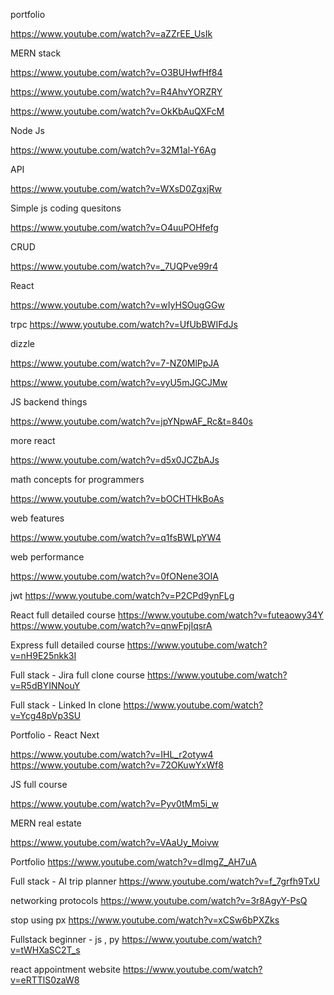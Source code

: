 
portfolio

https://www.youtube.com/watch?v=aZZrEE_UsIk

MERN stack

https://www.youtube.com/watch?v=O3BUHwfHf84

https://www.youtube.com/watch?v=R4AhvYORZRY

https://www.youtube.com/watch?v=OkKbAuQXFcM


Node Js

https://www.youtube.com/watch?v=32M1al-Y6Ag


API

https://www.youtube.com/watch?v=WXsD0ZgxjRw


Simple js coding quesitons

https://www.youtube.com/watch?v=O4uuPOHfefg



CRUD

https://www.youtube.com/watch?v=_7UQPve99r4


React

https://www.youtube.com/watch?v=wIyHSOugGGw



trpc
https://www.youtube.com/watch?v=UfUbBWIFdJs


dizzle

https://www.youtube.com/watch?v=7-NZ0MlPpJA

https://www.youtube.com/watch?v=vyU5mJGCJMw


JS backend things

https://www.youtube.com/watch?v=jpYNpwAF_Rc&t=840s


more react

https://www.youtube.com/watch?v=d5x0JCZbAJs



math concepts for programmers

https://www.youtube.com/watch?v=bOCHTHkBoAs


web features

https://www.youtube.com/watch?v=q1fsBWLpYW4


web performance

https://www.youtube.com/watch?v=0fONene3OIA

jwt 
https://www.youtube.com/watch?v=P2CPd9ynFLg






React full detailed course
https://www.youtube.com/watch?v=futeaowy34Y
https://www.youtube.com/watch?v=qnwFpjIqsrA

Express full detailed course
https://www.youtube.com/watch?v=nH9E25nkk3I

Full stack - Jira full clone course
https://www.youtube.com/watch?v=R5dBYINNouY

Full stack - Linked In clone
https://www.youtube.com/watch?v=Ycg48pVp3SU


Portfolio - React Next

https://www.youtube.com/watch?v=IHL_r2otyw4
https://www.youtube.com/watch?v=72OKuwYxWf8



JS full course

https://www.youtube.com/watch?v=Pyv0tMm5i_w


MERN real estate

https://www.youtube.com/watch?v=VAaUy_Moivw



Portfolio
https://www.youtube.com/watch?v=dImgZ_AH7uA


Full stack - AI trip planner
https://www.youtube.com/watch?v=f_7grfh9TxU



networking protocols
https://www.youtube.com/watch?v=3r8AgyY-PsQ

stop using px
https://www.youtube.com/watch?v=xCSw6bPXZks

Fullstack beginner - js , py
https://www.youtube.com/watch?v=tWHXaSC2T_s

react appointment website
https://www.youtube.com/watch?v=eRTTlS0zaW8












